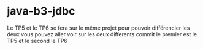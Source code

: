 # java-b3-jdbc

Le TP5 et le TP6 se fera sur le même projet pour pouvoir différencier les deux vous pouvez aller voir sur les deux differents commit le premier est le TP5 et le second le TP6

